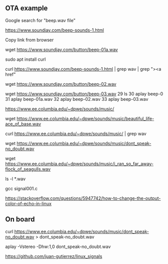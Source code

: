 ## OTA example

Google search for "beep.wav file"

<https://www.soundjay.com/beep-sounds-1.html>

Copy link from browser

wget https://www.soundjay.com/button/beep-01a.wav

sudo apt install curl



curl https://www.soundjay.com/beep-sounds-1.html | grep wav | grep "><a href"



wget https://www.soundjay.com/button/beep-02.wav

 wget https://www.soundjay.com/button/beep-03.wav
   29  ls
   30  aplay beep-0
   31  aplay beep-01a.wav 
   32  aplay beep-02.wav 
   33  aplay beep-03.wav





https://www.ee.columbia.edu/~dpwe/sounds/music/

wget https://www.ee.columbia.edu/~dpwe/sounds/music/beautiful_life-ace_of_base.wav

curl https://www.ee.columbia.edu/~dpwe/sounds/music/ | grep wav

 wget https://www.ee.columbia.edu/~dpwe/sounds/music/dont_speak-no_doubt.wav

 wget https://www.ee.columbia.edu/~dpwe/sounds/music/i_ran_so_far_away-flock_of_seagulls.wav

ls -l *.wav



gcc signal001.c 



<https://stackoverflow.com/questions/5947742/how-to-change-the-output-color-of-echo-in-linux>





## On board

curl https://www.ee.columbia.edu/~dpwe/sounds/music/dont_speak-no_doubt.wav > dont_speak-no_doubt.wav

aplay -Vstereo -Dhw:1,0 dont_speak-no_doubt.wav





<https://github.com/juan-gutierrez/linux_signals>